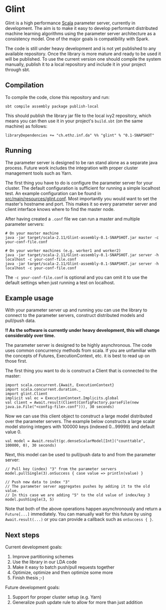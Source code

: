 # Glint
Glint is a high performance [Scala](http://www.scala-lang.org/) parameter server, currently in development.
The aim is to make it easy to develop performant distributed machine learning algorithms using the parameter server architecture as a consistency model. One of the major goals is compatibility with Spark.

The code is still under heavy development and is not yet published to any available repository. Once the library is more mature and ready to be used it will be published. To use the current version one should compile the system manually, publish it to a local repository and include it in your project through sbt.

## Compilation
To compile the code, clone this repository and run:

    sbt compile assembly package publish-local

This should publish the library jar file to the local ivy2 repository, which means you can then use it in your project's `build.sbt` (on the same machine) as follows:

    libraryDependencies += "ch.ethz.inf.da" %% "glint" % "0.1-SNAPSHOT"

## Running

The parameter server is designed to be ran stand alone as a separate java process. Future work includes the integration with proper cluster management tools such as Yarn.

The first thing you have to do is configure the parameter server for your cluster. The default configuration is sufficient for running a simple localhost test. An example configuration can be found in [src/main/resources/glint.conf](src/main/resources/glint.conf). Most importantly you would want to set the master's hostname and port. This makes it so every parameter server and client interface knows where to find the master node.

After having created a `.conf` file we can run a master and multiple parameter servers:

    # On your master machine
    java -jar target/scala-2.11/Glint-assembly-0.1-SNAPSHOT.jar master -c your-conf-file.conf

    # On your worker machines (e.g. worker1 and worker2)
    java -jar target/scala-2.11/Glint-assembly-0.1-SNAPSHOT.jar server -h localhost -c your-conf-file.conf
    java -jar target/scala-2.11/Glint-assembly-0.1-SNAPSHOT.jar server -h localhost -c your-conf-file.conf

The `-c your-conf-file.conf` is optional and you can omit it to use the default settings when just running a test on localhost. 

## Example usage

With your parameter server up and running you can use the library to connect to the parameter servers, construct distributed models and pull/push data.

**!! As the software is currently under heavy development, this will change considerably over time.**

The parameter server is designed to be highly asynchronous. The code uses common concurrency methods from scala. If you are unfamiliar with the concepts of Futures, ExecutionContext, etc. it is best to read up on those first.

The first thing you want to do is construct a Client that is connected to the master:

    import scala.concurrent.{Await, ExecutionContext}
    import scala.concurrent.duration._
    import glint.Client
    implicit val ec = ExecutionContext.Implicits.global
    val client = Await.result(Client(ConfigFactory.parseFile(new java.io.File("<config-file>.conf"))), 30 seconds)

Now we can use this client object to construct a large model distributed over the parameter servers. The example below constructs a large scalar model storing integers with 100000 keys (indexed 0...99999) and default value 0.

    val model = Await.result(gc.denseScalarModel[Int]("counttable", 100000, 0), 30 seconds)
    
Next, this model can be used to pull/push data to and from the parameter server:

    // Pull key (index) "3" from the parameter servers
    model.pullSingle(3).onSuccess { case value => println(value) }
    
    // Push new data to index "3"
    // The parameter server aggregates pushes by adding it to the old value.
    // In this case we are adding "5" to the old value of index/key 3
    model.pushSingle(3, 5)

Note that both of the above operations happen asynchronously and return a `Future[...]` immediately. You can manually wait for this future by using `Await.result(...)` or you can provide a callback such as `onSuccess { }`.

## Next steps

Current development goals:

1. Improve partitioning schemes
2. Use the library in our LDA code
3. Make it easy to batch push/pull requests together
4. Optimize, optimize and then optimize some more
5. Finish thesis ;-)

Future development goals:

1. Support for proper cluster setup (e.g. Yarn)
2. Generalize push update rule to allow for more than just addition
